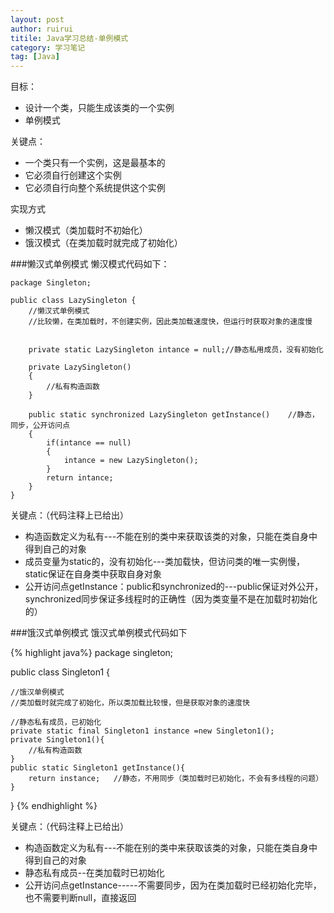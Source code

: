 ```yaml
---
layout: post
author: ruirui
titile: Java学习总结-单例模式
category: 学习笔记
tag: [Java]
---
```

目标：

* 设计一个类，只能生成该类的一个实例
* 单例模式

关键点：

* 一个类只有一个实例，这是最基本的
* 它必须自行创建这个实例
* 它必须自行向整个系统提供这个实例

实现方式

* 懒汉模式（类加载时不初始化）
* 饿汉模式（在类加载时就完成了初始化）

###懒汉式单例模式
懒汉模式代码如下：

	package Singleton;
	
	public class LazySingleton {
	    //懒汉式单例模式
	    //比较懒，在类加载时，不创建实例，因此类加载速度快，但运行时获取对象的速度慢
	    
	    
	    private static LazySingleton intance = null;//静态私用成员，没有初始化
	    
	    private LazySingleton()
	    {
	        //私有构造函数
	    }
	    
	    public static synchronized LazySingleton getInstance()    //静态，同步，公开访问点
	    {
	        if(intance == null)
	        {
	            intance = new LazySingleton();
	        }
	        return intance;
	    }
	}




关键点：（代码注释上已给出）

* 构造函数定义为私有---不能在别的类中来获取该类的对象，只能在类自身中得到自己的对象
* 成员变量为static的，没有初始化---类加载快，但访问类的唯一实例慢，static保证在自身类中获取自身对象
* 公开访问点getInstance：public和synchronized的---public保证对外公开，synchronized同步保证多线程时的正确性（因为类变量不是在加载时初始化的）

<!-- more -->

###饿汉式单例模式
饿汉式单例模式代码如下

{% highlight java%}
package singleton;

public class Singleton1 {

	//饿汉单例模式
	//类加载时就完成了初始化，所以类加载比较慢，但是获取对象的速度快
	
	//静态私有成员，已初始化
	private static final Singleton1 instance =new Singleton1();
	private Singleton1(){
		//私有构造函数
	}
	public static Singleton1 getInstance(){
		return instance;   //静态，不用同步（类加载时已初始化，不会有多线程的问题）
	}
	
	

}
{% endhighlight %}

关键点：（代码注释上已给出）

* 构造函数定义为私有---不能在别的类中来获取该类的对象，只能在类自身中得到自己的对象
* 静态私有成员--在类加载时已初始化
* 公开访问点getInstance-----不需要同步，因为在类加载时已经初始化完毕，也不需要判断null，直接返回





